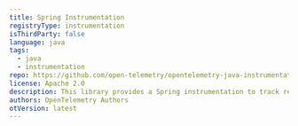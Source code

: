 ```yaml
---
title: Spring Instrumentation
registryType: instrumentation
isThirdParty: false
language: java
tags:
  - java
  - instrumentation
repo: https://github.com/open-telemetry/opentelemetry-java-instrumentation/tree/main/instrumentation/spring
license: Apache 2.0
description: This library provides a Spring instrumentation to track requests through OpenTelemetry.
authors: OpenTelemetry Authors
otVersion: latest
---
```


